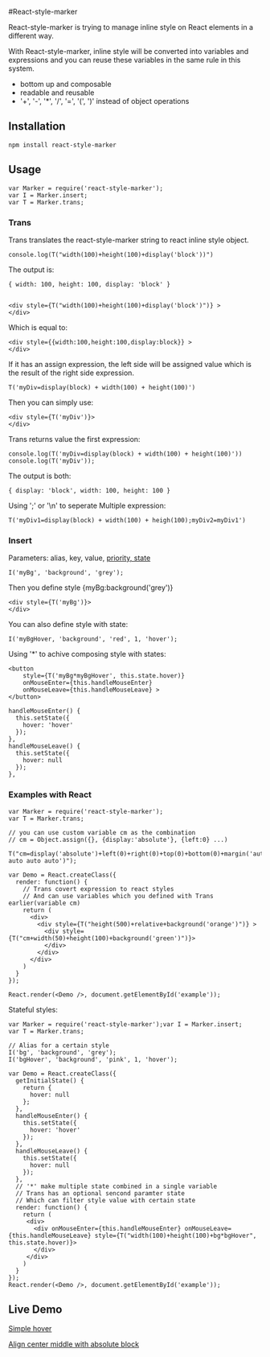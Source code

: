 #React-style-marker

React-style-marker is trying to manage inline style on React elements in a different way.

With React-style-marker, inline style will be converted into variables and expressions and you can reuse these variables in the same rule in this system.

- bottom up and composable
- readable and reusable
- '+', '-', '*', '/', '=', '(', ')' instead of object operations

## Installation

    npm install react-style-marker

## Usage

    var Marker = require('react-style-marker');
    var I = Marker.insert;
    var T = Marker.trans;

### Trans

Trans translates the react-style-marker string to react inline style object.

    console.log(T("width(100)+height(100)+display('block'))")

The output is:

    { width: 100, height: 100, display: 'block' }


    <div style={T("width(100)+height(100)+display('block')")} >
    </div>

Which is equal to:

    <div style={{width:100,height:100,display:block}} >
    </div>

If it has an assign expression, the left side will be assigned value which is the result of the right side expression.

    T('myDiv=display(block) + width(100) + height(100)')

Then you can simply use:

    <div style={T('myDiv')}>
    </div>

Trans returns value the first expression: 

    console.log(T('myDiv=display(block) + width(100) + height(100)'))
    console.log(T('myDiv'));

The output is both:

    { display: 'block', width: 100, height: 100 }

Using ';' or '\n' to seperate Multiple expression:

    T('myDiv1=display(block) + width(100) + heigh(100);myDiv2=myDiv1')


### Insert

Parameters: alias, key, value, [priority, state](optional)

    I('myBg', 'background', 'grey');

Then you define style {myBg:background('grey')}

    <div style={T('myBg')}>
    </div>

You can also define style with state:

    I('myBgHover, 'background', 'red', 1, 'hover');

Using '*' to achive composing style with states:

    <button
        style={T('myBg*myBgHover', this.state.hover)}
        onMouseEnter={this.handleMouseEnter}
        onMouseLeave={this.handleMouseLeave} >
    </button>

    handleMouseEnter() {
      this.setState({
        hover: 'hover'
      });
    },
    handleMouseLeave() {
      this.setState({
        hover: null
      });
    },

### Examples with React

    var Marker = require('react-style-marker');
    var T = Marker.trans;

    // you can use custom variable cm as the combination
    // cm = Object.assign({}, {display:'absolute'}, {left:0} ...)

    T("cm=display('absolute')+left(0)+right(0)+top(0)+bottom(0)+margin('auto auto auto auto')");

    var Demo = React.createClass({
      render: function() {
        // Trans covert expression to react styles
        // And can use variables which you defined with Trans earlier(variable cm)
        return (
          <div>
            <div style={T("height(500)+relative+background('orange')")} >
              <div style={T("cm+width(50)+height(100)+background('green')")}>
              </div>
            </div>
          </div>
        )
      }
    });

    React.render(<Demo />, document.getElementById('example'));

Stateful styles:

    var Marker = require('react-style-marker');var I = Marker.insert;
    var T = Marker.trans;

    // Alias for a certain style
    I('bg', 'background', 'grey');
    I('bgHover', 'background', 'pink', 1, 'hover');

    var Demo = React.createClass({
      getInitialState() {
        return {
          hover: null
        };
      },
      handleMouseEnter() {
        this.setState({
          hover: 'hover'
        });
      },
      handleMouseLeave() {
        this.setState({
          hover: null
        });
      },
      // '*' make multiple state combined in a single variable
      // Trans has an optional sencond paramter state
      // Which can filter style value with certain state
      render: function() {
        return (
         <div>
           <div onMouseEnter={this.handleMouseEnter} onMouseLeave={this.handleMouseLeave} style={T("width(100)+height(100)+bg*bgHover", this.state.hover)}>
           </div>
         </div>
        )
      }
    });
    React.render(<Demo />, document.getElementById('example'));


## Live Demo

<a href="https://jsbin.com/bigapexevi/1/edit?js,output" target="_blank">Simple hover</a>

<a href="https://jsbin.com/cejemuwuwi/1/edit?js,output" target="_blank">Align center middle with absolute block</a>

